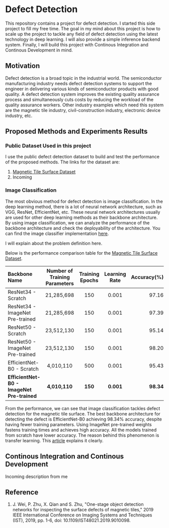 # Defect Detection
This repository contains a project for defect detection. I started this side project to fill my free time. The goal in my mind about this project is how to scale up the project to tackle any field of defect detection using the latest technology in deep learning. I will also provide a simple inference backend system. Finally, I will build this project with Continous Integration and Continous Development in mind.

## Motivation
Defect detection is a broad topic in the industrial world. The semiconductor manufacturing industry needs defect detection systems to support the engineer in delivering various kinds of semiconductor products with good quality. A defect detection system improves the existing quality assurance process and simultaneously cuts costs by reducing the workload of the quality assurance workers. Other industry examples which need this system are the magnetic tile industry, civil-construction industry, electronic device industry, etc. 

## Proposed Methods and Experiments Results
### Public Dataset Used in this project
I use the public defect detection dataset to build and test the performance of the proposed methods. The links for the dataset are:
1. [Magnetic Tile Surface Dataset](https://github.com/abin24/Magnetic-tile-defect-datasets.)
2. Incoming
### Image Classification
The most obvious method for defect detection is image classification. In the deep learning method, there is a lot of neural network architecture, such as VGG, ResNet, EfficientNet, etc. These neural network architectures usually are used for other deep learning methods as their backbone architecture. By using image classification, we can analyze the performance of the backbone architecture and check the deployability of the architecture. You can find the image classifier implementation [here](https://github.com/albertchristianto/defect_detection/tree/main/ImgClassifier).


I will explain about the problem definition here.


Below is the performance comparison table for the [Magnetic Tile Surface Dataset](https://github.com/abin24/Magnetic-tile-defect-datasets.).

| Backbone Name                              | Number of  Training Parameters | Training Epochs | Learning Rate | Accuracy(%) |
| :----------------------------------------- |:------------------------------:|:---------------:|:-------------:| -----------:|
| ResNet34 - Scratch                         |                     21,285,698 |             150 |         0.001 |       97.16 |
| ResNet34 - ImageNet Pre-trained            |                     21,285,698 |             150 |         0.001 |       97.39 |
| ResNet50 - Scratch                         |                     23,512,130 |             150 |         0.001 |       95.14 |
| ResNet50 - ImageNet Pre-trained            |                     23,512,130 |             150 |         0.001 |       98.20 |
| EfficientNet-B0 - Scratch                  |                      4,010,110 |             500 |         0.001 |       95.43 |
| __EfficientNet-B0 - ImageNet Pre-trained__ |                  __4,010,110__ |         __150__ |     __0.001__ |   __98.34__ |

From the performance, we can see that image classification tackles defect detection for the magnetic tile surface. The best backbone architecture for detecting the defect is EfficientNet-B0 achieving 98.34% accuracy, despite having fewer training parameters. Using ImageNet pre-trained weights fastens training times and achieves high accuracy. All the models trained from scratch have lower accuracy. The reason behind this phenomenon is transfer learning. This [article](https://machinelearningmastery.com/how-to-improve-performance-with-transfer-learning-for-deep-learning-neural-networks/) explains it clearly.

## Continous Integration and Continous Development
Incoming description from me

## Reference
1. J. Wei, P. Zhu, X. Qian and S. Zhu, "One-stage object detection networks for inspecting the surface defects of magnetic tiles," 2019 IEEE International Conference on Imaging Systems and Techniques (IST), 2019, pp. 1-6, doi: 10.1109/IST48021.2019.9010098.
